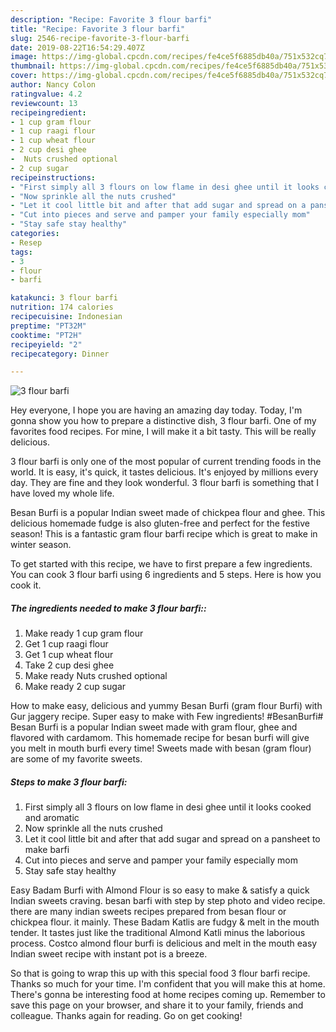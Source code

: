 ```yaml
---
description: "Recipe: Favorite 3 flour barfi"
title: "Recipe: Favorite 3 flour barfi"
slug: 2546-recipe-favorite-3-flour-barfi
date: 2019-08-22T16:54:29.407Z
image: https://img-global.cpcdn.com/recipes/fe4ce5f6885db40a/751x532cq70/3-flour-barfi-recipe-main-photo.jpg
thumbnail: https://img-global.cpcdn.com/recipes/fe4ce5f6885db40a/751x532cq70/3-flour-barfi-recipe-main-photo.jpg
cover: https://img-global.cpcdn.com/recipes/fe4ce5f6885db40a/751x532cq70/3-flour-barfi-recipe-main-photo.jpg
author: Nancy Colon
ratingvalue: 4.2
reviewcount: 13
recipeingredient:
- 1 cup gram flour
- 1 cup raagi flour
- 1 cup wheat flour
- 2 cup desi ghee
-  Nuts crushed optional
- 2 cup sugar
recipeinstructions:
- "First simply all 3 flours on low flame in desi ghee until it looks cooked and aromatic"
- "Now sprinkle all the nuts crushed"
- "Let it cool little bit and after that add sugar and spread on a pansheet to make barfi"
- "Cut into pieces and serve and pamper your family especially mom"
- "Stay safe stay healthy"
categories:
- Resep
tags:
- 3
- flour
- barfi

katakunci: 3 flour barfi
nutrition: 174 calories
recipecuisine: Indonesian
preptime: "PT32M"
cooktime: "PT2H"
recipeyield: "2"
recipecategory: Dinner

---
```



![3 flour barfi](https://img-global.cpcdn.com/recipes/fe4ce5f6885db40a/751x532cq70/3-flour-barfi-recipe-main-photo.jpg)

Hey everyone, I hope you are having an amazing day today. Today, I'm gonna show you how to prepare a distinctive dish, 3 flour barfi. One of my favorites food recipes. For mine, I will make it a bit tasty. This will be really delicious.

3 flour barfi is only one of the most popular of current trending foods in the world. It is easy, it's quick, it tastes delicious. It's enjoyed by millions every day. They are fine and they look wonderful. 3 flour barfi is something that I have loved my whole life.

Besan Burfi is a popular Indian sweet made of chickpea flour and ghee. This delicious homemade fudge is also gluten-free and perfect for the festive season! This is a fantastic gram flour barfi recipe which is great to make in winter season.


To get started with this recipe, we have to first prepare a few ingredients. You can cook 3 flour barfi using 6 ingredients and 5 steps. Here is how you cook it.

##### The ingredients needed to make 3 flour barfi::

1. Make ready 1 cup gram flour
1. Get 1 cup raagi flour
1. Get 1 cup wheat flour
1. Take 2 cup desi ghee
1. Make ready  Nuts crushed optional
1. Make ready 2 cup sugar


How to make easy, delicious and yummy Besan Burfi (gram flour Burfi) with Gur jaggery recipe. Super easy to make with Few ingredients! #BesanBurfi# Besan Burfi is a popular Indian sweet made with gram flour, ghee and flavored with cardamom. This homemade recipe for besan burfi will give you melt in mouth burfi every time! Sweets made with besan (gram flour) are some of my favorite sweets. 

##### Steps to make 3 flour barfi:

1. First simply all 3 flours on low flame in desi ghee until it looks cooked and aromatic
1. Now sprinkle all the nuts crushed
1. Let it cool little bit and after that add sugar and spread on a pansheet to make barfi
1. Cut into pieces and serve and pamper your family especially mom
1. Stay safe stay healthy


Easy Badam Burfi with Almond Flour is so easy to make &amp; satisfy a quick Indian sweets craving. besan barfi with step by step photo and video recipe. there are many indian sweets recipes prepared from besan flour or chickpea flour. it mainly. These Badam Katlis are fudgy &amp; melt in the mouth tender. It tastes just like the traditional Almond Katli minus the laborious process. Costco almond flour burfi is delicious and melt in the mouth easy Indian sweet recipe with instant pot is a breeze. 

So that is going to wrap this up with this special food 3 flour barfi recipe. Thanks so much for your time. I'm confident that you will make this at home. There's gonna be interesting food at home recipes coming up. Remember to save this page on your browser, and share it to your family, friends and colleague. Thanks again for reading. Go on get cooking!
